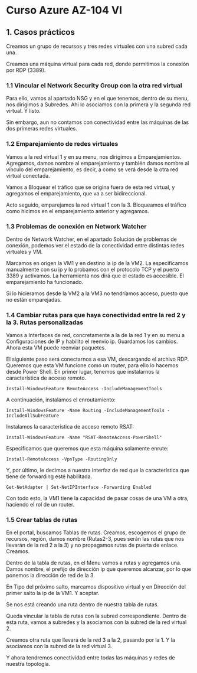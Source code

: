 # Curso Azure AZ-104 VI

## 1. Casos prácticos

Creamos un grupo de recursos y tres redes virtuales con una subred cada una.

Creamos una máquina virtual para cada red, donde permitimos la conexión por RDP (3389).

### 1.1 Vincular el Network Security Group con la otra red virtual

Para ello, vamos al apartado NSG y en el que tenemos, dentro de su menu, nos dirigimos a Subredes. Ahi lo asociamos con la primera y la segunda red virtual. Y listo.

Sin embargo, aun no contamos con conectividad entre las máquinas de las dos primeras redes virtuales.

### 1.2 Emparejamiento de redes virtuales

Vamos a la red virtual 1 y en su menu, nos dirigimos a Emparejamientos. Agregamos, damos nombre al emparejamiento y también damos nombre al vínculo del emparejamiento, es decir, a como se verá desde la otra red virtual conectada. 

Vamos a Bloquear el tráfico que se origina fuera de esta red virtual, y agregamos el emparejamiento, que va a ser bidireccional. 

Acto seguido, emparejamos la red virtual 1 con la 3. Bloqueamos el tráfico como hicimos en el emparejamiento anterior y agregamos. 

### 1.3 Problemas de conexión en Network Watcher

Dentro de Network Watcher, en el apartado Solución de problemas de conexión, podemos ver el estado de la conectividad entre distintas redes virtuales y VM. 

Marcamos en origen la VM1 y en destino la ip de la VM2. La especificamos manualmente con su ip y lo probamos con el protocolo TCP y el puerto 3389 y activamos. La herramienta nos dirá que el estado es accesible. El emparejamiento ha funcionado.

Si lo hicieramos desde la VM2 a la VM3 no tendríamos acceso, puesto que no están emparejadas. 

### 1.4 Cambiar rutas para que haya conectividad entre la red 2 y la 3. Rutas personalizadas

Vamos a Interfaces de red, concretamente a la de la red 1 y en su menu a Configuraciones de IP y habilito el reenvio ip. Guardamos los cambios. Ahora esta VM puede reenviar paquetes. 

El siguiente paso será conectarnos a esa VM, descargando el archivo RDP. Queremos que esta VM funcione como un router, para ello lo hacemos desde Power Shell. En primer lugar, tenemos que instalarnos la característica de acceso remoto. 

```
Install-WindowsFeature RemoteAccess -IncludeManagementTools 
``` 

A continuación, instalamos el enroutamiento:

```
Install-WindowsFeature -Name Routing -IncludeManagementTools -IncludeAllSubFeature
``` 

Instalamos la característica de acceso remoto RSAT:

```
Install-WindowsFeature -Name "RSAT-RemoteAccess-PowerShell"
```

Especificamos que queremos que esta máquina solamente enrute:

```
Install-RemoteAccess -VpnType -RoutingOnly 
```

Y, por último, le decimos a nuestra interfaz de red que la característica que tiene de forwarding esté habilitada.

``` 
Get-NetAdapter | Set-NetIPInterface -Forwarding Enabled
```

Con todo esto, la VM1 tiene la capacidad de pasar cosas de una VM a otra, haciendo el rol de un router.

### 1.5 Crear tablas de rutas

En el portal, buscamos Tablas de rutas. Creamos, escogemos el grupo de recursos, región, damos nombre (Rutas2-3, pues serán las rutas que nos llevarán de la red 2 a la 3) y no propagamos rutas de puerta de enlace. Creamos. 

Dentro de la tabla de rutas, en el Menu vamos a rutas y agregamos una. Damos nombre, el prefijo de dirección ip que queremos alcanzar, por lo que ponemos la dirección de red de la 3.

En Tipo del próximo salto, marcamos dispositivo virtual y en Dirección del primer salto la ip de la VM1. Y aceptar.

Se nos está creando una ruta dentro de nuestra tabla de rutas.

Queda vincular la tabla de rutas con la subred correspondiente. Dentro de esta ruta, vamos a subredes y la asociamos con la subred de la red virtual 2.

Creamos otra ruta que llevará de la red 3 a la 2, pasando por la 1. Y la asociamos con la subred de la red virtual 3.

Y ahora tendremos conectividad entre todas las máquinas y redes de nuestra topología.








